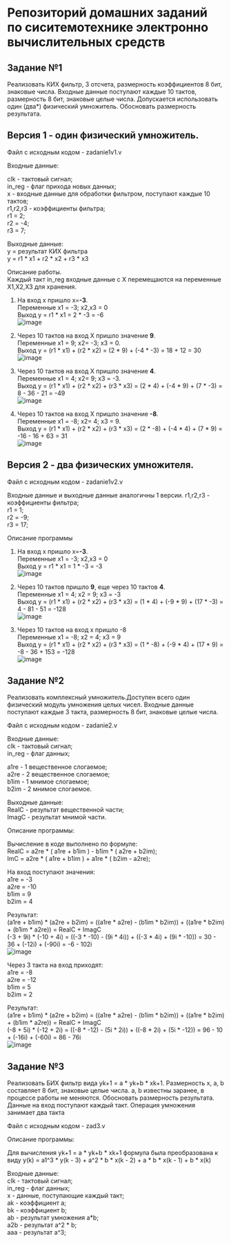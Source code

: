 # Репозиторий домашних заданий по сиситемотехнике электронно вычислительных средств

## Задание №1 <br />
Реализовать КИХ фильтр, 3 отсчета, размерность коэффициентов 8 бит, знаковые числа.
Входные данные поступают каждые 10 тактов, размерность 8 бит, знаковые целые числа.
Допускается использовать один (два*) физический умножитель. Обосновать размерность
результата.

## Версия 1 - один физический умножитель. <br />
Файл с исходным кодом - zadanie1v1.v <br />

Входные данные: <br />

clk - тактовый сигнал; <br /> 
in_reg - флаг прихода новых данных; <br />
x - входные данные для обработки фильтром, поступают каждые 10 тактов; <br />
r1,r2,r3 - коэффициенты фильтра; <br />
r1 = 2; <br />
r2 = -4; <br />
r3 = 7; <br />

Выходные данные:  <br />
y = результат КИХ фильтра <br />
y = r1 * x1 + r2 * x2 + r3 * x3 <br />

Описание работы. <br />
Каждый такт in_reg входные данные с X перемещаются на переменные X1,X2,X3 для хранения. <br />

1. На вход x пришло x=**-3**. <br />
Переменные x1 = -3; x2,x3 = 0 <br />
Выход y = r1 * x1 = 2 * -3 = -6 <br />
   ![image](https://github.com/rufiano/verilog/assets/122745439/4bb612c1-2f51-4a2b-90e5-83ef2c65ff7e)


2. Через 10 тактов на вход X пришло значение **9**. <br />
Переменные x1 = 9; x2= -3; x3 = 0. <br /> 
Выход y = (r1 * x1) + (r2 * x2) = (2 * 9) + (-4 * -3) = 18 + 12 = 30 <br />
   ![image](https://github.com/rufiano/verilog/assets/122745439/24d2d57f-3512-40a1-af48-8cae3f5ea3ca)



3. Через 10 тактов на вход X пришло значение **4**. <br />
Переменные x1 = 4; x2= 9; x3 = -3. <br />
Выход y = (r1 * x1) + (r2 * x2) + (r3 * x3) = (2 * 4) + (-4 * 9) + (7 * -3) = 8 - 36 - 21 = -49 <br />
   ![image](https://github.com/rufiano/verilog/assets/122745439/84c763e4-8903-4768-ad93-40402ab8cba0)


4. Через 10 тактов на вход X пришло значение **-8**.<br />
Переменные x1 = -8; x2= 4; x3 = 9. <br />
Выход y = (r1 * x1) + (r2 * x2) + (r3 * x3) = (2 * -8) + (-4 * 4) + (7 * 9) = -16 - 16 + 63 = 31 <br />
   ![image](https://github.com/rufiano/verilog/assets/122745439/d6e66fa5-b232-4e9a-9bd3-2baf76d3c572)

## Версия 2 - два физических умножителя. <br />
Файл с исходным кодом - zadanie1v2.v <br />

Входные данные и выходные данные аналогичны 1 версии.
r1,r2,r3 - коэффициенты фильтра; <br />
r1 = 1; <br />
r2 = -9; <br />
r3 = 17; <br />

Описание программы <br />


1. На вход x пришло x=**-3**. <br />
Переменные x1 = -3; x2,x3 = 0 <br />
Выход y = r1 * x1 = 1 * -3 = -3 <br />
   ![image](https://github.com/rufiano/verilog/assets/122745439/4bb612c1-2f51-4a2b-90e5-83ef2c65ff7e)

2. Через 10 тактов пришло **9**, еще через 10 тактов **4**. <br />
Переменные x1 = 4; x2 = 9; x3 = -3 <br />
Выход y = (r1 * x1) + (r2 * x2) + (r3 * x3) = (1 * 4) + (-9 * 9) + (17 * -3) = 4 - 81 - 51 = -128 <br />
![image](https://github.com/rufiano/verilog/assets/122745439/2f03f68d-3819-469b-b308-1c2d69d87abf)

3. Через 10 тактов на вход x пришло -8 <br />
Переменные x1 = -8; x2 = 4; x3 = 9 <br />
Выход y = (r1 * x1) + (r2 * x2) + (r3 * x3) = (1 * -8) + (-9 * 4) + (17 * 9) = -8 - 36 + 153 = -128 <br />
![image](https://github.com/rufiano/verilog/assets/122745439/2f1c001f-a32d-483c-a26c-00ad659b539b)

## Задание №2 <br />
Реализовать комплексный умножитель.Доступен всего один физический модуль умножения
целых чисел. Входные данные поступают каждые 3 такта, размерность 8 бит, знаковые
целые числа.

Файл с исходным кодом - zadanie2.v <br />

Входные данные: <br />
clk - тактовый сигнал; <br />
in_reg - флаг данных; <br />

a1re - 1 вещественное слогаемое; <br />
a2re - 2 вещественное слогаемое; <br />
b1im - 1 мнимое слогаемое; <br />
b2im - 2 мнимое слогаемое. <br />

Выходные данные:  <br />
RealC - результат вещественной части; <br />
ImagC - результат мнимой части. <br />

Описание программы: <br />

Вычисление в коде выполнено по формуле: <br />
RealC = a2re * ( a1re + b1im ) -  b1im * ( a2re + b2im);  <br />
ImC = a2re * ( a1re + b1im ) + a1re * ( b2im - a2re); <br />

На вход поступают значения: <br />
a1re = -3 <br />
a2re = -10 <br />
b1im = 9 <br />
b2im = 4 <br />

Результат: <br />
(a1re + b1im) * (a2re + b2im) = ((a1re * a2re) - (b1im * b2im)) + ((a1re * b2im) + (b1im * a2re)) = RealC + ImagC <br />
(-3 + 9i) * (-10 + 4i) = ((-3 * -10) - (9i * 4i)) + ((-3 * 4i) + (9i * -10)) = 30 - 36 + (-12i) + (-90i) = -6 - 102i <br />
![image](https://github.com/rufiano/verilog/assets/122745439/2b801963-388f-4fd7-9591-f08969940818)

Через 3 такта на вход приходят: <br />
a1re = -8 <br />
a2re = -12 <br />
b1im = 5 <br />
b2im = 2 <br />

Результат: <br />
(a1re + b1im) * (a2re + b2im) = ((a1re * a2re) - (b1im * b2im)) + ((a1re * b2im) + (b1im * a2re)) = RealC + ImagC <br />
(-8 + 5i) * (-12 + 2i) = ((-8 * -12) - (5i * 2i)) + ((-8 * 2i) + (5i * -12)) = 96 - 10 + (-16i) + (-60i) = 86 - 76i <br />
![image](https://github.com/rufiano/verilog/assets/122745439/c92bf866-dd64-460b-b93d-c0b06adfb9a5)

## Задание №3 <br />
Реализовать БИХ фильтр вида yk+1 = a * yk+b * xk+1. Размерность x, a, b составляет 8 бит,
знаковые целые числа. a, b известны заранее, в процессе работы не меняются.
Обосновать размерность результата.
Данные на вход поступают каждый такт. Операция умножения занимает два такта

Файл с исходным кодом - zad3.v <br />

Описание программы: <br />

Для вычисления  yk+1 = a * yk+b * xk+1 формула была преобразована к виду y(k) = a1^3 * y(k - 3) + a^2 * b * x(k - 2) + a * b * x(k - 1) + b * x(k) <br />

Входные данные: <br />
clk - тактовый сигнал; <br />
in_reg - флаг данных; <br />
x - данные, поступающие каждый такт; <br />
ak - коэффициент a; <br />
bk - коэффициент b; <br />
ab - результат умножения a*b; <br />
a2b - результат a^2 * b; <br />
aaa - результат a^3; <br />


